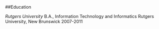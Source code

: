 ##Education


*Rutgers University*
B.A., Information Technology and Informatics
Rutgers University, New Brunswick
2007-2011
